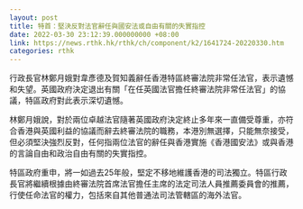 ```yaml
---
layout: post
title: 特首：堅決反對法官辭任與國安法或自由有關的失實指控
date: 2022-03-30 23:12:39.000000000 +08:00
link: https://news.rthk.hk/rthk/ch/component/k2/1641724-20220330.htm
categories: rthk
---
```


行政長官林鄭月娥對韋彥德及賀知義辭任香港特區終審法院非常任法官，表示遺憾和失望。英國政府決定退出有關「在任英國法官擔任終審法院非常任法官」的協議，特區政府對此表示深切遺憾。

林鄭月娥說，對於兩位卓越法官隨著英國政府決定終止多年來一直備受尊重，亦符合香港與英國利益的協議而辭去終審法院的職務，本港別無選擇，只能無奈接受，但必須堅決強烈反對，任何指兩位法官的辭任與香港實施《香港國安法》或與香港的言論自由和政治自由有關的失實指控。

特區政府重申，將一如過去25年般，堅定不移地維護香港的司法獨立。特區行政長官將繼續根據由終審法院首席法官擔任主席的法定司法人員推薦委員會的推薦，行使任命法官的權力，包括來自其他普通法司法管轄區的海外法官。
